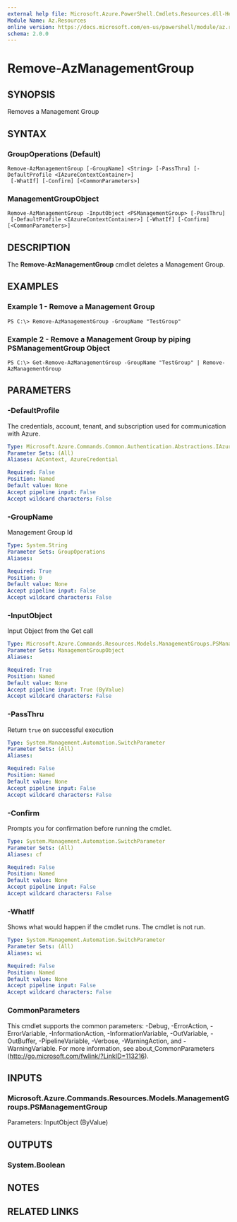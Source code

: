 ```yaml
---
external help file: Microsoft.Azure.PowerShell.Cmdlets.Resources.dll-Help.xml
Module Name: Az.Resources
online version: https://docs.microsoft.com/en-us/powershell/module/az.resources/remove-Azmanagementgroup/
schema: 2.0.0
---
```


# Remove-AzManagementGroup

## SYNOPSIS
Removes a Management Group

## SYNTAX

### GroupOperations (Default)
```
Remove-AzManagementGroup [-GroupName] <String> [-PassThru] [-DefaultProfile <IAzureContextContainer>]
 [-WhatIf] [-Confirm] [<CommonParameters>]
```

### ManagementGroupObject
```
Remove-AzManagementGroup -InputObject <PSManagementGroup> [-PassThru]
 [-DefaultProfile <IAzureContextContainer>] [-WhatIf] [-Confirm] [<CommonParameters>]
```

## DESCRIPTION
The **Remove-AzManagementGroup** cmdlet deletes a Management Group.

## EXAMPLES

### Example 1 - Remove a Management Group
```
PS C:\> Remove-AzManagementGroup -GroupName "TestGroup"
```

### Example 2 - Remove a Management Group by piping PSManagementGroup Object
```
PS C:\> Get-Remove-AzManagementGroup -GroupName "TestGroup" | Remove-AzManagementGroup
```

## PARAMETERS

### -DefaultProfile
The credentials, account, tenant, and subscription used for communication with Azure.

```yaml
Type: Microsoft.Azure.Commands.Common.Authentication.Abstractions.IAzureContextContainer
Parameter Sets: (All)
Aliases: AzContext, AzureCredential

Required: False
Position: Named
Default value: None
Accept pipeline input: False
Accept wildcard characters: False
```

### -GroupName
Management Group Id

```yaml
Type: System.String
Parameter Sets: GroupOperations
Aliases:

Required: True
Position: 0
Default value: None
Accept pipeline input: False
Accept wildcard characters: False
```

### -InputObject
Input Object from the Get call

```yaml
Type: Microsoft.Azure.Commands.Resources.Models.ManagementGroups.PSManagementGroup
Parameter Sets: ManagementGroupObject
Aliases:

Required: True
Position: Named
Default value: None
Accept pipeline input: True (ByValue)
Accept wildcard characters: False
```

### -PassThru
Return `true` on successful execution

```yaml
Type: System.Management.Automation.SwitchParameter
Parameter Sets: (All)
Aliases:

Required: False
Position: Named
Default value: None
Accept pipeline input: False
Accept wildcard characters: False
```

### -Confirm
Prompts you for confirmation before running the cmdlet.

```yaml
Type: System.Management.Automation.SwitchParameter
Parameter Sets: (All)
Aliases: cf

Required: False
Position: Named
Default value: None
Accept pipeline input: False
Accept wildcard characters: False
```

### -WhatIf
Shows what would happen if the cmdlet runs.
The cmdlet is not run.

```yaml
Type: System.Management.Automation.SwitchParameter
Parameter Sets: (All)
Aliases: wi

Required: False
Position: Named
Default value: None
Accept pipeline input: False
Accept wildcard characters: False
```

### CommonParameters
This cmdlet supports the common parameters: -Debug, -ErrorAction, -ErrorVariable, -InformationAction, -InformationVariable, -OutVariable, -OutBuffer, -PipelineVariable, -Verbose, -WarningAction, and -WarningVariable. For more information, see about_CommonParameters (http://go.microsoft.com/fwlink/?LinkID=113216).

## INPUTS

### Microsoft.Azure.Commands.Resources.Models.ManagementGroups.PSManagementGroup
Parameters: InputObject (ByValue)

## OUTPUTS

### System.Boolean

## NOTES

## RELATED LINKS

